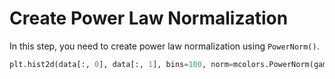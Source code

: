 # Create Power Law Normalization

In this step, you need to create power law normalization using `PowerNorm()`.

```python
plt.hist2d(data[:, 0], data[:, 1], bins=100, norm=mcolors.PowerNorm(gamma))
```
